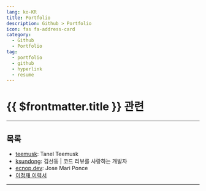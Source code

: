 ```yaml
---
lang: ko-KR
title: Portfolio
description: Github > Portfolio
icon: fas fa-address-card
category:
  - Github 
  - Portfolio
tag: 
  - portfolio
  - github
  - hyperlink
  - resume
---
```


# {{ $frontmatter.title }} 관련


---

## 목록

<MyGithubItems jsonName="portfolio" />

- [teemusk][teemusk]: Tanel Teemusk
- [ksundong][ksundong]: 김선동 | 코드 리뷰를 사랑하는 개발자
- [ecnop.dev][ecnop.dev]: Jose Mari Ponce
- [이정재 이력서](https://magic-fennel-2ec.notion.site/3babce8f698b49c680ac60dfaac92a9f)

---

<TagLinks />

[teemusk]: https://teemusk.com/portfolio
[ksundong]: https://www.notion.so/ksundong/47b51328b47d4d6dba5f88e5bb260733
[ecnop.dev]: https://ecnop.dev/#/main